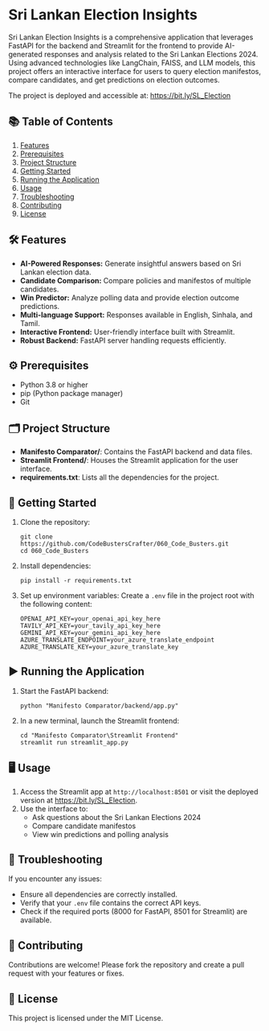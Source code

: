 # Sri Lankan Election Insights

Sri Lankan Election Insights is a comprehensive application that leverages FastAPI for the backend and Streamlit for the frontend to provide AI-generated responses and analysis related to the Sri Lankan Elections 2024. Using advanced technologies like LangChain, FAISS, and LLM models, this project offers an interactive interface for users to query election manifestos, compare candidates, and get predictions on election outcomes.

The project is deployed and accessible at: https://bit.ly/SL_Election

## 📚 Table of Contents

1. [Features](#🛠_Features)
2. [Prerequisites](#Prerequisites)
3. [Project Structure](#project-structure)
4. [Getting Started](#getting-started)
5. [Running the Application](#running-the-application)
6. [Usage](#usage)
7. [Troubleshooting](#troubleshooting)
8. [Contributing](#contributing)
9. [License](#license)

## 🛠 Features

- **AI-Powered Responses:** Generate insightful answers based on Sri Lankan election data.
- **Candidate Comparison:** Compare policies and manifestos of multiple candidates.
- **Win Predictor:** Analyze polling data and provide election outcome predictions.
- **Multi-language Support:** Responses available in English, Sinhala, and Tamil.
- **Interactive Frontend:** User-friendly interface built with Streamlit.
- **Robust Backend:** FastAPI server handling requests efficiently.

## ⚙️ Prerequisites

- Python 3.8 or higher
- pip (Python package manager)
- Git

## 🗂 Project Structure

- **Manifesto Comparator/**: Contains the FastAPI backend and data files.
- **Streamlit Frontend/**: Houses the Streamlit application for the user interface.
- **requirements.txt**: Lists all the dependencies for the project.

## 🚀 Getting Started

1. Clone the repository:
   ```
   git clone https://github.com/CodeBustersCrafter/060_Code_Busters.git
   cd 060_Code_Busters
   ```

2. Install dependencies:
   ```
   pip install -r requirements.txt
   ```

3. Set up environment variables:
   Create a `.env` file in the project root with the following content:
   ```
   OPENAI_API_KEY=your_openai_api_key_here
   TAVILY_API_KEY=your_tavily_api_key_here
   GEMINI_API_KEY=your_gemini_api_key_here
   AZURE_TRANSLATE_ENDPOINT=your_azure_translate_endpoint
   AZURE_TRANSLATE_KEY=your_azure_translate_key
   ```

## ▶️ Running the Application

1. Start the FastAPI backend:
   ```
   python "Manifesto Comparator/backend/app.py"
   ```

2. In a new terminal, launch the Streamlit frontend:
   ```
   cd "Manifesto Comparator\Streamlit Frontend"
   streamlit run streamlit_app.py
   ```

## 🖥️ Usage

1. Access the Streamlit app at `http://localhost:8501` or visit the deployed version at https://bit.ly/SL_Election.
2. Use the interface to:
   - Ask questions about the Sri Lankan Elections 2024
   - Compare candidate manifestos
   - View win predictions and polling analysis

## 🐛 Troubleshooting

If you encounter any issues:
- Ensure all dependencies are correctly installed.
- Verify that your `.env` file contains the correct API keys.
- Check if the required ports (8000 for FastAPI, 8501 for Streamlit) are available.

## 🤝 Contributing

Contributions are welcome! Please fork the repository and create a pull request with your features or fixes.

## 📄 License

This project is licensed under the MIT License.
